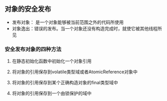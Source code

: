 ## 对象的安全发布
* 发布对象： 是一个对象能够被当前范围之外的代码所使用
* 对象逸出：错误的发布。当一个对象还没有构造完成时，就使它被其他线程所见

### 安全发布对象的四种方法
1. 在静态初始化函数中初始化一个对象引用

2. 将对象的引用保存到volatile类型域或者AtomicReference对象中

3. 将对象的引用保存到某个正确构造对象的final类型域中

4. 将对象的引用保存到一个由锁保护的域中